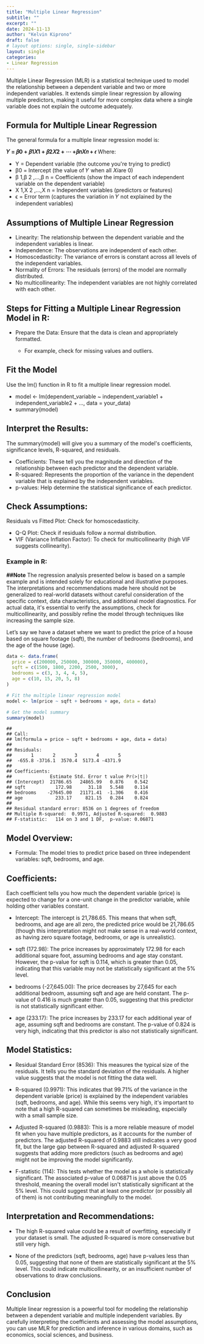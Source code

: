 ```yaml
---
title: "Multiple Linear Regression"
subtitle: ""
excerpt: ""
date: 2024-11-13
author: "Kelvin Kiprono"
draft: false
# layout options: single, single-sidebar
layout: single
categories:
- Linear Regression
---
```


Multiple Linear Regression (MLR) is a statistical technique used to model the relationship between a dependent variable and two or more independent variables. It extends simple linear regression by allowing multiple predictors, making it useful for more complex data where a single variable does not explain the outcome adequately.

## Formula for Multiple Linear Regression

The general formula for a multiple linear regression model is:

**𝑌 = 𝛽0 + 𝛽1𝑋1 + 𝛽2𝑋2 + ⋯ +𝛽𝑛𝑋𝑛 + 𝜖**
Where:

 - Y = Dependent variable (the outcome you're trying to predict)
 - β0 = Intercept (the value of 𝑌 when all 𝑋𝑖are 0)
 - β 1,β 2 ,…,β n = Coefficients (show the impact of each independent variable on the dependent variable)
 - X 1,X 2 ,…,X n = Independent variables (predictors or features)
 - ϵ = Error term (captures the variation in 𝑌 not explained by the independent variables)
 
## Assumptions of Multiple Linear Regression  

- Linearity: The relationship between the dependent variable and the independent variables is linear.
- Independence: The observations are independent of each other.
- Homoscedasticity: The variance of errors is constant across all levels of the independent variables.
- Normality of Errors: The residuals (errors) of the model are normally distributed.
- No multicollinearity: The independent variables are not highly correlated with each other.

## Steps for Fitting a Multiple Linear Regression Model in R:

- Prepare the Data: Ensure that the data is clean and appropriately formatted.

   - For example, check for missing values and outliers.
   
## Fit the Model 
Use the lm() function in R to fit a multiple linear regression model.

- model <- lm(dependent_variable ~ independent_variable1 + independent_variable2 + ..., data = your_data)
- summary(model)

## Interpret the Results: 

The summary(model) will give you a summary of the model's coefficients, significance levels, R-squared, and residuals.

- Coefficients: These tell you the magnitude and direction of the relationship between each predictor and the dependent variable.
- R-squared: Represents the proportion of the variance in the dependent variable that is explained by the independent variables.
- p-values: Help determine the statistical significance of each predictor.

## Check Assumptions:

Residuals vs Fitted Plot: Check for homoscedasticity.
- Q-Q Plot: Check if residuals follow a normal distribution.
- VIF (Variance Inflation Factor): To check for multicollinearity (high VIF suggests collinearity).

### Example in R:
**##Note**
The regression analysis presented below is based on a sample example and is intended solely for educational and illustrative purposes. The interpretations and recommendations made here should not be generalized to real-world datasets without careful consideration of the specific context, data characteristics, and additional model diagnostics. For actual data, it's essential to verify the assumptions, check for multicollinearity, and possibly refine the model through techniques like increasing the sample size.

Let’s say we have a dataset where we want to predict the price of a house based on square footage (sqft), the number of bedrooms (bedrooms), and the age of the house (age).


``` r
data <- data.frame(
  price = c(200000, 250000, 300000, 350000, 400000),
  sqft = c(1500, 1800, 2200, 2500, 3000),
  bedrooms = c(3, 3, 4, 4, 5),
  age = c(10, 15, 20, 5, 8)
)
```

``` r
# Fit the multiple linear regression model
model <- lm(price ~ sqft + bedrooms + age, data = data)
```


``` r
# Get the model summary
summary(model)
```

```
## 
## Call:
## lm(formula = price ~ sqft + bedrooms + age, data = data)
## 
## Residuals:
##       1       2       3       4       5 
##  -655.8 -3716.1  3570.4  5173.4 -4371.9 
## 
## Coefficients:
##              Estimate Std. Error t value Pr(>|t|)
## (Intercept)  21786.65   24865.99   0.876    0.542
## sqft           172.98      31.18   5.548    0.114
## bedrooms    -27645.00   21171.41  -1.306    0.416
## age            233.17     821.15   0.284    0.824
## 
## Residual standard error: 8536 on 1 degrees of freedom
## Multiple R-squared:  0.9971,	Adjusted R-squared:  0.9883 
## F-statistic:   114 on 3 and 1 DF,  p-value: 0.06871
```
## Model Overview:

- Formula: The model tries to predict price based on three independent variables: sqft, bedrooms, and age.

## Coefficients:

Each coefficient tells you how much the dependent variable (price) is expected to change for a one-unit change in the predictor variable, while holding other variables constant.

- Intercept: The intercept is 21,786.65. This means that when sqft, bedrooms, and age are all zero, the predicted price would be 21,786.65 (though this interpretation might not make sense in a real-world context, as having zero square footage, bedrooms, or age is unrealistic).

- sqft (172.98): The price increases by approximately 172.98 for each additional square foot, assuming bedrooms and age stay constant. However, the p-value for sqft is 0.114, which is greater than 0.05, indicating that this variable may not be statistically significant at the 5% level.

- bedrooms (-27,645.00): The price decreases by 27,645 for each additional bedroom, assuming sqft and age are held constant. The p-value of 0.416 is much greater than 0.05, suggesting that this predictor is not statistically significant either.

- age (233.17): The price increases by 233.17 for each additional year of age, assuming sqft and bedrooms are constant. The p-value of 0.824 is very high, indicating that this predictor is also not statistically significant.

## Model Statistics:

- Residual Standard Error (8536): This measures the typical size of the residuals. It tells you the standard deviation of the residuals. A higher value suggests that the model is not fitting the data well.

- R-squared (0.9971): This indicates that 99.71% of the variance in the dependent variable (price) is explained by the independent variables (sqft, bedrooms, and age). While this seems very high, it's important to note that a high R-squared can sometimes be misleading, especially with a small sample size.

- Adjusted R-squared (0.9883): This is a more reliable measure of model fit when you have multiple predictors, as it accounts for the number of predictors. The adjusted R-squared of 0.9883 still indicates a very good fit, but the large gap between R-squared and adjusted R-squared suggests that adding more predictors (such as bedrooms and age) might not be improving the model significantly.

- F-statistic (114): This tests whether the model as a whole is statistically significant. The associated p-value of 0.06871 is just above the 0.05 threshold, meaning the overall model isn't statistically significant at the 5% level. This could suggest that at least one predictor (or possibly all of them) is not contributing meaningfully to the model.

## Interpretation and Recommendations:

- The high R-squared value could be a result of overfitting, especially if your dataset is small. The adjusted R-squared is more conservative but still very high.

- None of the predictors (sqft, bedrooms, age) have p-values less than 0.05, suggesting that none of them are statistically significant at the 5% level. This could indicate multicollinearity, or an insufficient number of observations to draw conclusions.

## Conclusion

Multiple linear regression is a powerful tool for modeling the relationship between a dependent variable and multiple independent variables. By carefully interpreting the coefficients and assessing the model assumptions, you can use MLR for prediction and inference in various domains, such as economics, social sciences, and business.

